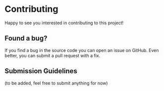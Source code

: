 # Contributing

Happy to see you interested in contributing to this project!

## Found a bug?
If you find a bug in the source code you can open an issue on GitHub. Even
better, you can submit a pull request with a fix.

## Submission Guidelines
(to be added, feel free to submit anything for now)

